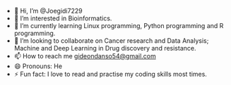 - 👋 Hi, I’m @Joegidi7229
- 👀 I’m interested in Bioinformatics.
- 🌱 I’m currently learning Linux programming, Python programming and R programming.
- 💞️ I’m looking to collaborate on Cancer research and Data Analysis; Machine and Deep Learning in Drug discovery and resistance.
- 📫 How to reach me gideondanso54@gmail.com
- 😄 Pronouns: He
- ⚡ Fun fact: I love to read and practise my coding skills most times.

<!---
Joegidi7229/Joegidi7229 is a ✨ special ✨ repository because its `README.md` (this file) appears on your GitHub profile.
You can click the Preview link to take a look at your changes.
--->
